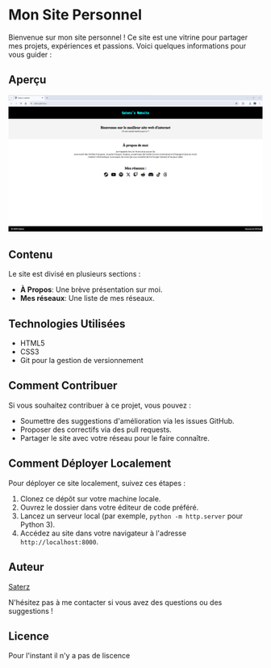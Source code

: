 # Mon Site Personnel

Bienvenue sur mon site personnel ! Ce site est une vitrine pour partager mes projets, expériences et passions. Voici quelques informations pour vous guider :

## Aperçu

![Aperçu du Site](screenshot.png)

## Contenu

Le site est divisé en plusieurs sections :

- **À Propos**: Une brève présentation sur moi.
- **Mes réseaux**: Une liste de mes réseaux.

## Technologies Utilisées

- HTML5
- CSS3
- Git pour la gestion de versionnement

## Comment Contribuer

Si vous souhaitez contribuer à ce projet, vous pouvez :

- Soumettre des suggestions d'amélioration via les issues GitHub.
- Proposer des correctifs via des pull requests.
- Partager le site avec votre réseau pour le faire connaître.

## Comment Déployer Localement

Pour déployer ce site localement, suivez ces étapes :

1. Clonez ce dépôt sur votre machine locale.
2. Ouvrez le dossier dans votre éditeur de code préféré.
3. Lancez un serveur local (par exemple, `python -m http.server` pour Python 3).
4. Accédez au site dans votre navigateur à l'adresse `http://localhost:8000`.

## Auteur

[Saterz](https://github.com/Saterz)

N'hésitez pas à me contacter si vous avez des questions ou des suggestions !

## Licence

Pour l'instant il n'y a pas de liscence
